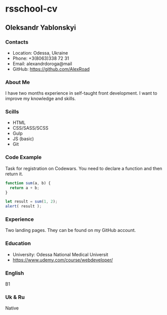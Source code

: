 # rsschool-cv

## Oleksandr Yablonskyi

### Contacts

* Location: Odessa, Ukraine
* Phone: +3(8063)338 72 31
* Email: alexandrdoroga@mail
* GitHub: https://github.com/AlexRoad

### About Me

I have two months experience in self-taught front development. I want to improve my knowledge and skills.

### Scills

* HTML
* CSS/SASS/SCSS
* Gulp
* JS (basic)
* Git

### Code Example

Task for registration on Codewars. You need to declare a function and then return it.

```javascript
function sum(a, b) {
  return a + b;
}

let result = sum(1, 2);
alert( result );
```

### Experience

Two landing pages. They can be found on my GitHub account.

### Education

* University: Odessa National Medical Universit
* https://www.udemy.com/course/webdeveloper/

### English
B1
### Uk & Ru
Native